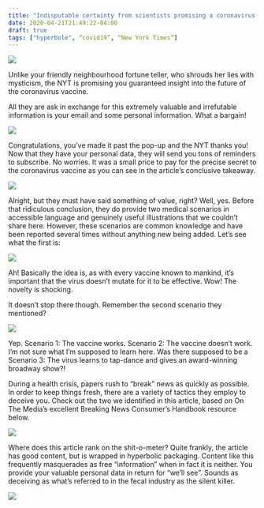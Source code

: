 ```yaml
---
title: "Indisputable certainty from scientists promising a coronavirus vaccine on an exact date"
date: 2020-04-21T21:49:22-04:00
draft: true
tags: ["hyperbole", “covid19”, “New York Times”]
---
```


![](/images/2020-04-21-001-nyt.png)

Unlike your friendly neighbourhood fortune teller, who shrouds her lies with mysticism, the NYT is promising you guaranteed insight into the future of the coronavirus vaccine.

All they are ask in exchange for this extremely valuable and irrefutable information is your email and some personal information. What a bargain!

![](/images/2020-04-21-002-nyt.png)

Congratulations, you’ve made it past the pop-up and the NYT thanks you! Now that they have your personal data, they will send you tons of reminders to subscribe. No worries. It was a small price to pay for the precise secret to the coronavirus vaccine as you can see in the article’s conclusive takeaway.

![](/images/2020-04-21-003-nyt.png)

Alright, but they must have said something of value, right? Well, yes. Before that ridiculous conclusion, they do provide two medical scenarios in accessible language and genuinely useful illustrations that we couldn’t share here. However, these scenarios are common knowledge and have been reported several times without anything new being added. Let’s see what the first is:

![](/images/2020-04-21-004-nyt.png)

Ah! Basically the idea is, as with every vaccine known to mankind, it’s important that the virus doesn’t mutate for it to be effective. Wow! The novelty is shocking.

It doesn’t stop there though. Remember the second scenario they mentioned?

![](/images/2020-04-21-005-nyt.png)

Yep. Scenario 1: The vaccine works. Scenario 2: The vaccine doesn’t work. I’m not sure what I’m supposed to learn here. Was there supposed to be a Scenario 3: The virus learns to tap-dance and gives an award-winning broadway show?!

During a health crisis, papers rush to “break” news as quickly as possible. In order to keep things fresh, there are a variety of tactics they employ to deceive you. Check out the two we identified in this article, based on On The Media’s excellent Breaking News Consumer’s Handbook resource below.

![](/images/2020-04-21-006-bnch.png)

Where does this article rank on the shit-o-meter? Quite frankly, the article has good content, but is wrapped in hyperbolic packaging. Content like this frequently masquerades as free “information” when in fact it is neither. You provide your valuable personal data in return for “we’ll see”. Sounds as deceiving as what’s referred to in the fecal industry as the silent killer.

![](/images/2020-04-21-007-shit.png)
